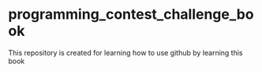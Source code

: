 # programming_contest_challenge_book
 This repository is created for learning how to use github by learning this book
